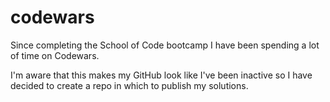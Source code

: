 # codewars

Since completing the School of Code bootcamp I have been spending a lot of time on Codewars.

I'm aware that this makes my GitHub look like I've been inactive so I have decided to create a repo in which to publish my solutions.
